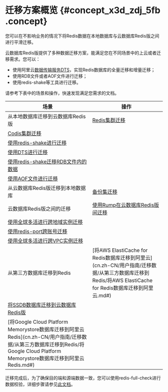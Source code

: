 # 迁移方案概览 {#concept_x3d_zdj_5fb .concept}

您可以在不影响业务的情况下将Redis数据在本地数据库与云数据库Redis版之间进行平滑迁移。

云数据库Redis版提供了多种数据迁移方案，能满足您在不同场景中的上云或者迁移需求。您可以：

-   使用阿里云[数据传输服务DTS](https://help.aliyun.com/document_detail/26592.html)，实现Redis数据库的全量迁移和增量迁移；
-   使用RDB文件或者AOF文件进行迁移；
-   使用redis-shake等工具进行迁移。

请参考下表中的场景和操作，快速发现满足您需求的文档。

|场景|操作|
|--|--|
|从本地数据库迁移到云数据库Redis版|[Redis集群迁移](cn.zh-CN/用户指南/迁移数据/云下到云上/Redis集群迁移.md#)|
|[Codis集群迁移](cn.zh-CN/用户指南/迁移数据/云下到云上/Codis集群迁移.md#)|
|[使用redis-shake进行迁移](cn.zh-CN/用户指南/迁移数据/云下到云上/使用redis-shake进行迁移.md#)|
|[使用DTS进行迁移](cn.zh-CN/用户指南/迁移数据/云下到云上/使用DTS进行迁移.md#)|
|[使用redis-shake迁移RDB文件内的数据](cn.zh-CN/用户指南/迁移数据/云下到云上/使用redis-shake迁移RDB文件内的数据.md#)|
|[使用AOF文件进行迁移](cn.zh-CN/用户指南/迁移数据/云下到云上/使用AOF文件进行迁移.md#)|
|从云数据库Redis版迁移到本地数据库|[备份集迁移](cn.zh-CN/用户指南/迁移数据/云上到云下/备份集迁移.md#)|
|云数据库Redis版之间的迁移|[使用Rump在云数据库Redis版间迁移](cn.zh-CN/用户指南/迁移数据/云数据库Redis版之间迁移/使用rump在云数据库Redis版之间迁移.md#)|
|[使用全球多活进行跨地域实例迁移](cn.zh-CN/用户指南/迁移数据/云数据库Redis版之间迁移/使用全球多活进行跨地域实例迁移.md#)|
|[使用redis-port跨账号迁移](cn.zh-CN/用户指南/迁移数据/云数据库Redis版之间迁移/使用redis-port跨账号迁移.md#)|
|[使用全球多活进行跨VPC实例迁移](cn.zh-CN/用户指南/迁移数据/云数据库Redis版之间迁移/使用全球多活进行跨VPC实例迁移.md#)|
|从第三方数据库迁移到Redis|[将AWS ElastiCache for Redis数据库迁移到阿里云](cn.zh-CN/用户指南/迁移数据/从第三方数据库迁移到Redis/将AWS ElastiCache for Redis数据库迁移到阿里云.md#)|
|[将SSDB数据库迁移到云数据库Redis版](cn.zh-CN/用户指南/迁移数据/从第三方数据库迁移到Redis/将SSDB数据库迁移到云数据库Redis版.md#)|
|[将Google Cloud Platform Memorystore数据库迁移到阿里云Redis](cn.zh-CN/用户指南/迁移数据/从第三方数据库迁移到Redis/将Google Cloud Platform Memorystore数据库迁移到阿里云Redis.md#)|

迁移完成后，为了确保目的端和源端数据一致，您可以使用redis-full-check进行数据校验，详细步骤请参见[此文档](cn.zh-CN/用户指南/迁移数据/校验迁移后的数据.md#)。

